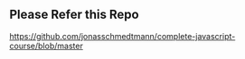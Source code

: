 ## Please Refer this Repo
https://github.com/jonasschmedtmann/complete-javascript-course/blob/master
